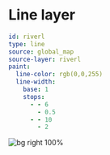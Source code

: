 # Line layer

```yaml
id: riverl
type: line
source: global_map
source-layer: riverl
paint:
  line-color: rgb(0,0,255)
  line-width:
    base: 1
    stops:
      - - 6
        - 0.5
      - - 10
        - 2
```

![bg right 100%](./images/20_line_layers.png)
